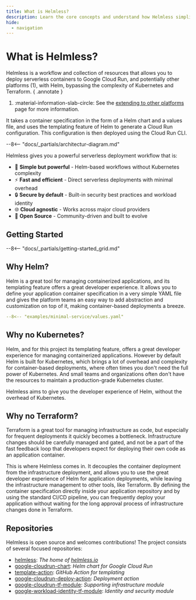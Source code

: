 ```yaml
---
title: What is Helmless?
description: Learn the core concepts and understand how Helmless simplifies serverless deployments.
hide:
  - navigation
---
```


# What is Helmless?

Helmless is a workflow and collection of resources that allows you to deploy serverless containers to Google Cloud Run, and potentially other platforms (1), with Helm, bypassing the complexity of Kubernetes and Terraform.
{ .annotate }

1.   :material-information-slab-circle: See the [extending to other platforms](./architecture.md#extending-to-other-platforms) page for more information.

It takes a container specification in the form of a Helm chart and a values file, and uses the templating feature of Helm to generate a Cloud Run configuration. This configuration is then deployed using the Cloud Run CLI.

--8<-- "docs/_partials/architectur-diagram.md"

Helmless gives you a powerful serverless deployment workflow that is:

- 🎯 **Simple but powerful** - Helm-based workflows without Kubernetes complexity
- ⚡ **Fast and efficient** - Direct serverless deployments with minimal overhead
- 🔒 **Secure by default** - Built-in security best practices and workload identity
- 🌐 **Cloud agnostic** - Works across major cloud providers
- 🤝 **Open Source** - Community-driven and built to evolve

## Getting Started

--8<-- "docs/_partials/getting-started_grid.md"

## Why Helm?

Helm is a great tool for managing containerized applications, and its templating feature offers a great developer experience. It allows you to define your application container specification in a very simple YAML file and gives the platform teams an easy way to add abstraction and customization on top of it, making container-based deployments a breeze.

```yaml title=".hemless/values.yaml"
--8<-- "examples/minimal-service/values.yaml"
```

## Why **no** Kubernetes?

Helm, and for this project its templating feature, offers a great developer experience for managing containerized applications. However by default Helm is built for Kubernetes, which brings a lot of overhead and complexity for container-based deployments, where often times you don't need the full power of Kubernetes. And small teams and organizations often don't have the resources to maintain a production-grade Kubernetes cluster.

Helmless aims to give you the developer experience of Helm, without the overhead of Kubernetes.

## Why **no** Terraform?

Terraform is a great tool for managing infrastructure as code, but especially for frequent deployments it quickly becomes a bottleneck. Infrastructure changes should be carefully managed and gated, and not be a part of the fast feedback loop that developers expect for deploying their own code as an application container.

This is where Helmless comes in. It decouples the container deployment from the infrastructure deployment, and allows you to use the great developer experience of Helm for application deployments, while leaving the infrastructure management to other tools, like Terraform. By defining the container specification directly inside your application repository and by using the standard CI/CD pipeline, you can frequently deploy your application without waiting for the long approval process of infrastructure changes done in Terraform.


## Repositories

Helmless is open source and welcomes contributions! The project consists of several focused repositories:

- [helmless](https://github.com/helmless/helmless): _The home of [helmless.io](https://helmless.io)_
- [google-cloudrun-chart](https://github.com/helmless/google-cloudrun-chart): _Helm chart for Google Cloud Run_
- [template-action](https://github.com/helmless/template-action): _GitHub Action for templating_
- [google-cloudrun-deploy-action](https://github.com/helmless/google-cloudrun-deploy-action): _Deployment action_
- [google-cloudrun-tf-module](https://github.com/helmless/google-cloudrun-tf-module): _Supporting infrastructure module_
- [google-workload-identity-tf-module](https://github.com/helmless/google-workload-identity-tf-module): _Identity and security module_
